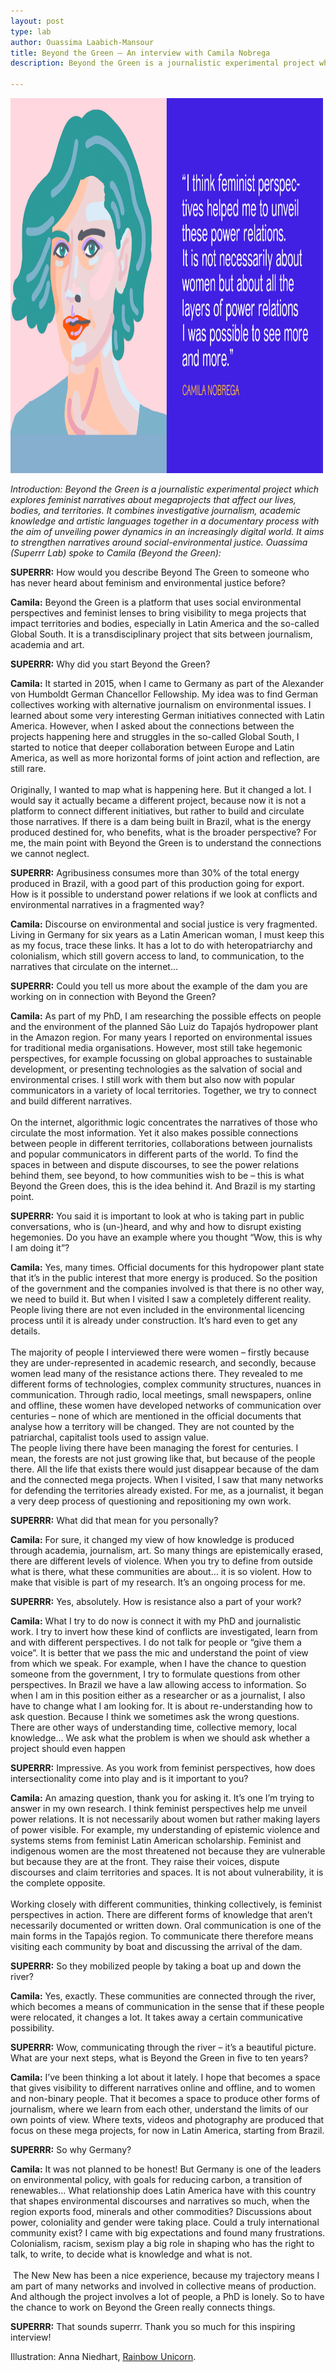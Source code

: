 ```yaml
---
layout: post
type: lab
author: Ouassima Laabich-Mansour
title: Beyond the Green – An interview with Camila Nobrega
description: Beyond the Green is a journalistic experimental project which explores feminist narratives about megaprojects that affect our lives, bodies, and territories.

---
```


<img src="/assets/img/blog/Camila_Nobrega.png" alt="Image with Illustration of Camila" width="500" height="600">
<p><em>Introduction: Beyond the Green is a journalistic experimental project which explores feminist narratives about megaprojects that affect our lives, bodies, and territories. It combines investigative journalism, academic knowledge and artistic languages together in a documentary process with the aim of unveiling power dynamics in an increasingly digital world. It aims to strengthen narratives around social-environmental justice. Ouassima (Superrr Lab) spoke to Camila (Beyond the Green): </em></p>


<p><b>SUPERRR:</b> How would you describe Beyond The Green to someone who has never heard about feminism and environmental justice before? </p>
<p><b>Camila:</b> Beyond the Green is a platform that uses social environmental perspectives and feminist lenses to bring visibility to mega projects that impact territories and bodies, especially in Latin America and the so-called Global South. It is a transdisciplinary project that sits between journalism, academia and art. </p>

<p><b>SUPERRR:</b> Why did you start Beyond the Green? </p>
<p><b>Camila:</b> It started in 2015, when I came to Germany as part of the Alexander von Humboldt German Chancellor Fellowship. My idea was to find German collectives working with alternative journalism on environmental issues. I learned about some very interesting German initiatives connected with Latin America. However, when I asked about the connections between the projects happening here and struggles in the so-called Global South, I started to notice that deeper collaboration between Europe and Latin America, as well as more horizontal forms of joint action and reflection, are still rare. 
<br><br>
Originally, I wanted to map what is happening here. But it changed a lot. I would say it actually became a different project, because now it is not a platform to connect different initiatives, but rather to build and circulate those narratives. If there is a dam being built in Brazil, what is the energy produced destined for, who benefits, what is the broader perspective? For me, the main point with Beyond the Green is to understand the connections we cannot neglect. <p>

<p><b>SUPERRR:</b> Agribusiness consumes more than 30% of the total energy produced in Brazil, with a good part of this production going for export. How is it possible to understand power relations if we look at conflicts and environmental narratives in a fragmented way? </p>

<p><b>Camila:</b> Discourse on environmental and social justice is very fragmented. Living in Germany for six years as a Latin American woman, I must keep this as my focus, trace these links. It has a lot to do with heteropatriarchy and colonialism, which still govern access to land, to communication, to the narratives that circulate on the internet…  
 </p>

<p><b>SUPERRR:</b> Could you tell us more about the example of the dam you are working on in connection with Beyond the Green?</p>

<p><b>Camila:</b> As part of my PhD, I am researching the possible effects on people and the environment of the planned São Luiz do Tapajós hydropower plant in the Amazon region. For many years I reported on environmental issues for traditional media organisations. However, most still take hegemonic perspectives, for example focussing on global approaches to sustainable development, or presenting technologies as the salvation of social and environmental crises. I still work with them but also now with popular communicators in a variety of local territories. Together, we try to connect and build different narratives. 
<br><br>
On the internet, algorithmic logic concentrates the narratives of those who circulate the most information. Yet it also makes possible connections between people in different territories, collaborations between journalists and popular communicators in different parts of the world. To find the spaces in between and dispute discourses, to see the power relations behind them, see beyond, to how communities wish to be – this is what Beyond the Green does, this is the idea behind it. And Brazil is my starting point. 
</p>

<p><b>SUPERRR:</b> You said it is important to look at who is taking part in public conversations, who is (un-)heard, and why and how to disrupt existing hegemonies. Do you have an example where you thought “Wow, this is why I am doing it”?</p>

<p><b>Camila:</b> Yes, many times. Official documents for this hydropower plant state that it’s in the public interest that more energy is produced. So the position of the government and the companies involved is that there is no other way, we need to build it. But when I visited I saw a completely different reality. People living there are not even included in the environmental licencing process until it is already under construction. It’s hard even to get any details. 
<br><br>
The majority of people I interviewed there were women – firstly because they are under-represented in academic research, and secondly, because women lead many of the resistance actions there. They revealed to me different forms of technologies, complex community structures, nuances in communication. Through radio, local meetings, small newspapers, online and offline, these women have developed networks of communication over centuries – none of which are mentioned in the official documents that analyse how a territory will be changed. They are not counted by the patriarchal, capitalist tools used to assign value. 
<br>
The people living there have been managing the forest for centuries. I mean, the forests are not just growing like that, but because of the people there. All the life that exists there would just disappear because of the dam and the connected mega projects. When I visited, I saw that many networks for defending the territories already existed. For me, as a journalist, it began a very deep process of questioning and repositioning my own work. 
</p>

<p><b>SUPERRR:</b> What did that mean for you personally? </p>

<p><b>Camila:</b> For sure, it changed my view of how knowledge is produced through academia, journalism, art. So many things are epistemically erased, there are different levels of violence. When you try to define from outside what is there, what these communities are about… it is so violent. How to make that visible is part of my research. It’s an ongoing process for me. 
</p>  
<p><b>SUPERRR:</b> Yes, absolutely. How is resistance also a part of your work?</p>

<p><b>Camila:</b> What I try to do now is connect it with my PhD and journalistic work. I try to invert how these kind of conflicts are investigated, learn from and with different perspectives. I do not talk for people or “give them a voice”. It is better that we pass the mic and understand the point of view from which we speak. For example, when I have the chance to question someone from the government, I try to formulate questions from other perspectives. In Brazil we have a law allowing access to information. So when I am in this position either as a researcher or as a journalist, I also have to change what I am looking for. It is about re-understanding how to ask question. Because I think we sometimes ask the wrong questions. There are other ways of understanding time, collective memory, local knowledge... We ask what the problem is when we should ask whether a project should even happen

</p>

<p><b>SUPERRR:</b> Impressive. As you work from feminist perspectives, how does intersectionality come into play and is it important to you? </p>
<p><b>Camila:</b> An amazing question, thank you for asking it. It’s one I’m trying to answer in my own research. I think feminist perspectives help me unveil power relations. It is not necessarily about women but rather making layers of power visible. For example, my understanding of epistemic violence and systems stems from feminist Latin American scholarship. Feminist and indigenous women are the most threatened not because they are vulnerable but because they are at the front. They raise their voices, dispute discourses and claim territories and spaces. It is not about vulnerability, it is the complete opposite. <br><br>
Working closely with different communities, thinking collectively, is feminist perspectives in action. There are different forms of knowledge that aren’t necessarily documented or written down. Oral communication is one of the main forms in the Tapajós region. To communicate there therefore means visiting each community by boat and discussing the arrival of the dam.  
</p>

<p><b>SUPERRR:</b> So they mobilized people by taking a boat up and down the river? </p>

<p><b>Camila:</b> Yes, exactly. These communities are connected through the river, which becomes a means of communication in the sense that if these people were relocated, it changes a lot. It takes away a certain communicative possibility. 
</p>

<p><b>SUPERRR:</b> Wow, communicating through the river – it’s a beautiful picture. What are your next steps, what is Beyond the Green in five to ten years?</p>

<p><b>Camila:</b> I’ve been thinking a lot about it lately. I hope that becomes a space that gives visibility to different narratives online and offline, and to women and non-binary people. That it becomes a space to produce other forms of journalism, where we learn from each other, understand the limits of our own points of view. Where texts, videos and photography are produced that focus on these mega projects, for now in Latin America, starting from Brazil. 
 </p>

<p><b>SUPERRR:</b> So why Germany?</p>

<p><b>Camila:</b> It was not planned to be honest! But Germany is one of the leaders on environmental policy, with goals for reducing carbon, a transition of renewables… What relationship does Latin America have with this country that shapes environmental discourses and narratives so much, when the region exports food, minerals and other commodities? Discussions about power, coloniality and gender were taking place. Could a truly international community exist? I came with big expectations and found many frustrations. Colonialism, racism, sexism play a big role in shaping who has the right to talk, to write, to decide what is knowledge and what is not.  <br><br> The New New has been a nice experience, because my trajectory means I am part of many networks and involved in collective means of production. And although the project involves a lot of people, a PhD is lonely. So to have the chance to work on Beyond the Green really connects things.  
</p>

<p><b>SUPERRR:</b> That sounds superrr. Thank you so much for this inspiring interview!</p>

<p> Illustration: Anna Niedhart, <a href="https://rainbow-unicorn.com/">Rainbow Unicorn</a>.</p>

